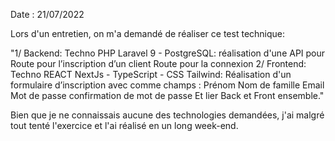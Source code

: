 Date : 21/07/2022

Lors d'un entretien, on m'a demandé de réaliser ce test technique:

"1/ Backend: Techno PHP Laravel 9 - PostgreSQL: réalisation d'une API pour 
Route pour l’inscription d’un client
Route pour la connexion
2/ Frontend: Techno  REACT NextJs - TypeScript - CSS Tailwind:  Réalisation d'un formulaire d’inscription avec comme champs :
Prénom
Nom de famille
Email
Mot de passe
confirmation de mot de passe
Et lier Back et Front ensemble."

Bien que je ne connaissais aucune des technologies demandées, j'ai malgré tout tenté l'exercice et l'ai réalisé en un long week-end.

